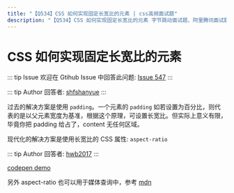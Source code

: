 ```yaml
---
title: "【Q534】CSS 如何实现固定长宽比的元素 | css高频面试题"
description: "【Q534】CSS 如何实现固定长宽比的元素 字节跳动面试题、阿里腾讯面试题、美团小米面试题。"
---
```


# CSS 如何实现固定长宽比的元素

::: tip Issue
欢迎在 Gtihub Issue 中回答此问题: [Issue 547](https://github.com/shfshanyue/Daily-Question/issues/547)
:::

::: tip Author
回答者: [shfshanyue](https://github.com/shfshanyue)
:::

过去的解决方案是使用 `padding`。一个元素的 `padding` 如若设置为百分比，则代表的是以父元素宽度为基准，根据这个原理，可设置长宽比。但实际上意义有限，毕竟你把 padding 给占了，content 无任何区域。

现代化的解决方案是使用长宽比的 CSS 属性: `aspect-ratio`

::: tip Author
回答者: [hwb2017](https://github.com/hwb2017)
:::

[codepen demo](https://codepen.io/hwb2017/pen/qBXbmpq)

另外 aspect-ratio 也可以用于媒体查询中，参考 [mdn](https://developer.mozilla.org/zh-CN/docs/Web/CSS/@media/aspect-ratio)

